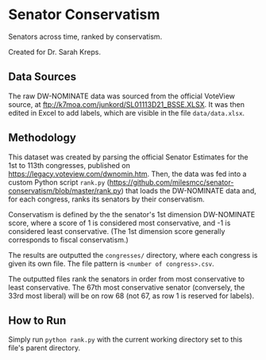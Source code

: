 # Senator Conservatism
Senators across time, ranked by conservatism.

Created for Dr. Sarah Kreps.

## Data Sources
The raw DW-NOMINATE data was sourced from the official VoteView source, at ftp://k7moa.com/junkord/SL01113D21_BSSE.XLSX. It was then edited in Excel to add labels, which are visible in the file `data/data.xlsx`.

## Methodology
This dataset was created by parsing the official Senator Estimates for the 1st to 113th congresses, published on https://legacy.voteview.com/dwnomin.htm. Then, the data was fed into a custom Python script `rank.py` (https://github.com/milesmcc/senator-conservatism/blob/master/rank.py) that loads the DW-NOMINATE data and, for each congress, ranks its senators by their conservatism.

Conservatism is defined by the the senator's 1st dimension DW-NOMINATE score, where a score of 1 is considered most conservative, and -1 is considered least conservative. (The 1st dimension score generally corresponds to fiscal conservatism.)

The results are outputted the `congresses/` directory, where each congress is given its own file. The file pattern is `<number of congress>.csv`.

The outputted files rank the senators in order from most conservative to least conservative. The 67th most conservative senator (conversely, the 33rd most liberal) will be on row 68 (not 67, as row 1 is reserved for labels).

## How to Run
Simply run `python rank.py` with the current working directory set to this file's parent directory.
